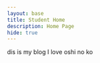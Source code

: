 ```yaml
---
layout: base
title: Student Home 
description: Home Page
hide: true
---
```


dis is my blog
I love oshi no ko
